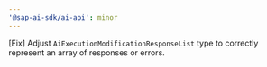 ```yaml
---
'@sap-ai-sdk/ai-api': minor
---
```


[Fix] Adjust `AiExecutionModificationResponseList` type to correctly represent an array of responses or errors.
